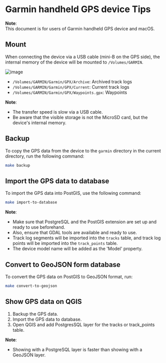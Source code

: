 # Garmin handheld GPS device Tips

**Note**:  
This document is for users of Garmin handheld GPS device and macOS.

## Mount

When connecting the device via a USB cable (mini-B on the GPS side), the internal memory of the device will be mounted to `/Volumes/GARMIN`.

![image](https://github.com/user-attachments/assets/cd590058-66df-46a5-9443-be01fd2fd443)

- `/Volumes/GARMIN/Garmin/GPX/Archive`: Archived track logs
- `/Volumes/GARMIN/Garmin/GPX/Current`: Current track logs
- `/Volumes/GARMIN/Garmin/GPX/Waypoints.gpx`: Waypoints

**Note**:  

- The transfer speed is slow via a USB cable.
- Be aware that the visible storage is not the MicroSD card, but the device's internal memory.

## Backup

To copy the GPS data from the device to the `garmin` directory in the current directory, run the following command:

```bash
make backup
```

## Import the GPS data to database

To import the GPS data into PostGIS, use the following command:

```bash
make import-to-database
```

**Note**:

- Make sure that PostgreSQL and the PostGIS extension are set up and ready to use beforehand.  
- Also, ensure that GDAL tools are available and ready to use.
- Track log segments will be imported into the `tracks` table, and track log points will be imported into the `track_points` table.  
- The device model name will be added as the 'Model' property.

## Convert to GeoJSON form database

To convert the GPS data on PostGIS to GeoJSON format, run:

```bash
make convert-to-geojson
```

## Show GPS data on QGIS

1. Backup the GPS data.
2. Import the GPS data to database.
3. Open QGIS and add PostgresSQL layer for the tracks or track_points table.

**Note**:

- Showing with a PostgreSQL layer is faster than showing with a GeoJSON layer.
